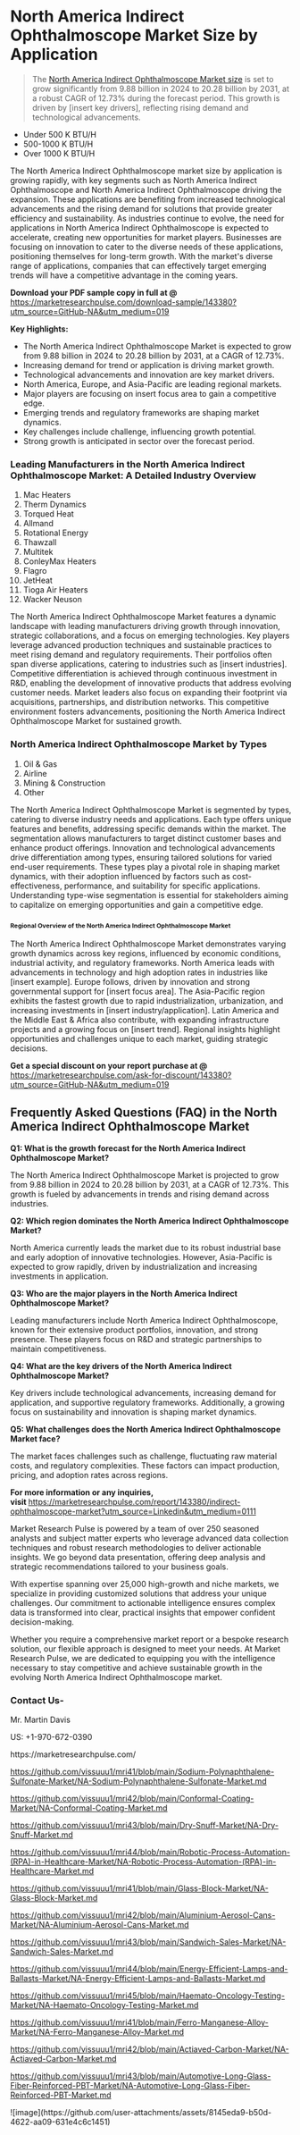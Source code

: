 <h1>North America Indirect Ophthalmoscope Market&nbsp;Size by Application</h1><blockquote><p>The <a href="https://marketresearchpulse.com/download-sample/143380?utm_source=GitHub-NA&amp;utm_medium=019">North America Indirect Ophthalmoscope Market size</a> is set to grow significantly from 9.88 billion in 2024 to 20.28 billion by 2031, at a robust CAGR of 12.73% during the forecast period. This growth is driven by [insert key drivers], reflecting rising demand and technological advancements.</p></blockquote><ul><li> Under 500 K BTU/H<li> 500-1000 K BTU/H<li> Over 1000 K BTU/H</li></ul><p>The North America Indirect Ophthalmoscope market size by application is growing rapidly, with key segments such as North America Indirect Ophthalmoscope and North America Indirect Ophthalmoscope driving the expansion. These applications are benefiting from increased technological advancements and the rising demand for solutions that provide greater efficiency and sustainability. As industries continue to evolve, the need for applications in North America Indirect Ophthalmoscope is expected to accelerate, creating new opportunities for market players. Businesses are focusing on innovation to cater to the diverse needs of these applications, positioning themselves for long-term growth. With the market's diverse range of applications, companies that can effectively target emerging trends will have a competitive advantage in the coming years.</p><p><strong>Download your PDF sample copy in full at @ </strong><a href="https://marketresearchpulse.com/download-sample/143380?utm_source=GitHub-NA&amp;utm_medium=019">https://marketresearchpulse.com/download-sample/143380?utm_source=GitHub-NA&amp;utm_medium=019</a></p><p><strong>Key Highlights: </strong></p><ul><li>The North America Indirect Ophthalmoscope Market is expected to grow from 9.88 billion in 2024 to 20.28 billion by 2031, at a CAGR of 12.73%.</li><li>Increasing demand for trend or application is driving market growth.</li><li>Technological advancements and innovation are key market drivers.</li><li>North America, Europe, and Asia-Pacific are leading regional markets.</li><li>Major players are focusing on insert focus area to gain a competitive edge.</li><li>Emerging trends and regulatory frameworks are shaping market dynamics.</li><li>Key challenges include challenge, influencing growth potential.</li><li>Strong growth is anticipated in sector over the forecast period.</li></ul><h3>Leading Manufacturers in the North America Indirect Ophthalmoscope Market: A Detailed Industry Overview</h3><ol><li> Mac Heaters</li><li>Therm Dynamics</li><li>Torqued Heat</li><li>Allmand</li><li>Rotational Energy</li><li>Thawzall</li><li>Multitek</li><li>ConleyMax Heaters</li><li>Flagro</li><li>JetHeat</li><li>Tioga Air Heaters</li><li>Wacker Neuson</li></ol><div class="flex max-w-full flex-col flex-grow"><div class="min-h-8 text-message flex w-full flex-col items-end gap-2 whitespace-normal break-words [.text-message+&amp;]:mt-5" dir="auto" data-message-author-role="assistant" data-message-id="fd8432e4-4910-450d-b182-61b7bfb0a01f" data-message-model-slug="gpt-4o"><div class="flex w-full flex-col gap-1 empty:hidden first:pt-[3px]"><div class="markdown prose w-full break-words dark:prose-invert light"><p>The North America Indirect Ophthalmoscope Market features a dynamic landscape with leading manufacturers driving growth through innovation, strategic collaborations, and a focus on emerging technologies. Key players leverage advanced production techniques and sustainable practices to meet rising demand and regulatory requirements. Their portfolios often span diverse applications, catering to industries such as [insert industries]. Competitive differentiation is achieved through continuous investment in R&amp;D, enabling the development of innovative products that address evolving customer needs. Market leaders also focus on expanding their footprint via acquisitions, partnerships, and distribution networks. This competitive environment fosters advancements, positioning the North America Indirect Ophthalmoscope Market for sustained growth.</p></div></div></div></div><h3>North America Indirect Ophthalmoscope Market by Types</h3><ol><li> Oil & Gas<li> Airline<li> Mining & Construction<li> Other</li></ol><div class="flex max-w-full flex-col flex-grow"><div class="min-h-8 text-message flex w-full flex-col items-end gap-2 whitespace-normal break-words [.text-message+&amp;]:mt-5" dir="auto" data-message-author-role="assistant" data-message-id="084470be-0bb7-4664-bddf-5156b4f41249" data-message-model-slug="gpt-4o-mini"><div class="flex w-full flex-col gap-1 empty:hidden first:pt-[3px]"><div class="markdown prose w-full break-words dark:prose-invert light"><p>The North America Indirect Ophthalmoscope Market is segmented by types, catering to diverse industry needs and applications. Each type offers unique features and benefits, addressing specific demands within the market. The segmentation allows manufacturers to target distinct customer bases and enhance product offerings. Innovation and technological advancements drive differentiation among types, ensuring tailored solutions for varied end-user requirements. These types play a pivotal role in shaping market dynamics, with their adoption influenced by factors such as cost-effectiveness, performance, and suitability for specific applications. Understanding type-wise segmentation is essential for stakeholders aiming to capitalize on emerging opportunities and gain a competitive edge.</p></div></div></div></div><h3><span style="font-size: 11px;">Regional Overview of the North America Indirect Ophthalmoscope Market</span></h3><div class="flex max-w-full flex-col flex-grow"><div class="min-h-8 text-message flex w-full flex-col items-end gap-2 whitespace-normal break-words [.text-message+&amp;]:mt-5" dir="auto" data-message-author-role="assistant" data-message-id="e9038762-ce64-4e30-91c9-9bd413514231" data-message-model-slug="gpt-4o-mini"><div class="flex w-full flex-col gap-1 empty:hidden first:pt-[3px]"><div class="markdown prose w-full break-words dark:prose-invert light"><p>The North America Indirect Ophthalmoscope Market demonstrates varying growth dynamics across key regions, influenced by economic conditions, industrial activity, and regulatory frameworks. North America leads with advancements in technology and high adoption rates in industries like [insert example]. Europe follows, driven by innovation and strong governmental support for [insert focus area]. The Asia-Pacific region exhibits the fastest growth due to rapid industrialization, urbanization, and increasing investments in [insert industry/application]. Latin America and the Middle East &amp; Africa also contribute, with expanding infrastructure projects and a growing focus on [insert trend]. Regional insights highlight opportunities and challenges unique to each market, guiding strategic decisions.</p></div></div></div></div><p><strong>Get a special discount on your report purchase at @ </strong><a href="https://marketresearchpulse.com/ask-for-discount/143380?utm_source=GitHub-NA&amp;utm_medium=019">https://marketresearchpulse.com/ask-for-discount/143380?utm_source=GitHub-NA&amp;utm_medium=019</a></p><h2>Frequently Asked Questions (FAQ) in the North America Indirect Ophthalmoscope Market</h2><p><strong>Q1: What is the growth forecast for the North America Indirect Ophthalmoscope Market?</strong></p><p>The North America Indirect Ophthalmoscope Market is projected to grow from 9.88 billion in 2024 to 20.28 billion by 2031, at a CAGR of 12.73%. This growth is fueled by advancements in trends and rising demand across industries.</p><p><strong>Q2: Which region dominates the North America Indirect Ophthalmoscope Market?</strong></p><p>North America currently leads the market due to its robust industrial base and early adoption of innovative technologies. However, Asia-Pacific is expected to grow rapidly, driven by industrialization and increasing investments in application.</p><p><strong>Q3: Who are the major players in the North America Indirect Ophthalmoscope Market?</strong></p><p>Leading manufacturers include North America Indirect Ophthalmoscope, known for their extensive product portfolios, innovation, and strong presence. These players focus on R&amp;D and strategic partnerships to maintain competitiveness.</p><p><strong>Q4: What are the key drivers of the North America Indirect Ophthalmoscope Market?</strong></p><p>Key drivers include technological advancements, increasing demand for application, and supportive regulatory frameworks. Additionally, a growing focus on sustainability and innovation is shaping market dynamics.</p><p><strong>Q5: What challenges does the North America Indirect Ophthalmoscope Market face?</strong></p><p>The market faces challenges such as challenge, fluctuating raw material costs, and regulatory complexities. These factors can impact production, pricing, and adoption rates across regions.</p><p><strong>For more information or any inquiries, visit&nbsp;</strong><a href="https://marketresearchpulse.com/report/143380/indirect-ophthalmoscope-market?utm_source=Linkedin&utm_medium=0111">https://marketresearchpulse.com/report/143380/indirect-ophthalmoscope-market?utm_source=Linkedin&utm_medium=0111</a></p><p>Market Research Pulse is powered by a team of over 250 seasoned analysts and subject matter experts who leverage advanced data collection techniques and robust research methodologies to deliver actionable insights. We go beyond data presentation, offering deep analysis and strategic recommendations tailored to your business goals.</p><p>With expertise spanning over 25,000 high-growth and niche markets, we specialize in providing customized solutions that address your unique challenges. Our commitment to actionable intelligence ensures complex data is transformed into clear, practical insights that empower confident decision-making.</p><p>Whether you require a comprehensive market report or a bespoke research solution, our flexible approach is designed to meet your needs. At Market Research Pulse, we are dedicated to equipping you with the intelligence necessary to stay competitive and achieve sustainable growth in the evolving North America Indirect Ophthalmoscope market.</p><h3><strong>Contact Us-</strong></h3><p>Mr. Martin Davis</p><p>US: +1-970-672-0390</p><p>https://marketresearchpulse.com/</p><p><a href="https://github.com/vissuuu1/mri41/blob/main/Sodium-Polynaphthalene-Sulfonate-Market/NA-Sodium-Polynaphthalene-Sulfonate-Market.md">https://github.com/vissuuu1/mri41/blob/main/Sodium-Polynaphthalene-Sulfonate-Market/NA-Sodium-Polynaphthalene-Sulfonate-Market.md</a></p><p><a href="https://github.com/vissuuu1/mri42/blob/main/Conformal-Coating-Market/NA-Conformal-Coating-Market.md">https://github.com/vissuuu1/mri42/blob/main/Conformal-Coating-Market/NA-Conformal-Coating-Market.md</a></p><p><a href="https://github.com/vissuuu1/mri43/blob/main/Dry-Snuff-Market/NA-Dry-Snuff-Market.md">https://github.com/vissuuu1/mri43/blob/main/Dry-Snuff-Market/NA-Dry-Snuff-Market.md</a></p><p><a href="https://github.com/vissuuu1/mri44/blob/main/Robotic-Process-Automation-(RPA)-in-Healthcare-Market/NA-Robotic-Process-Automation-(RPA)-in-Healthcare-Market.md">https://github.com/vissuuu1/mri44/blob/main/Robotic-Process-Automation-(RPA)-in-Healthcare-Market/NA-Robotic-Process-Automation-(RPA)-in-Healthcare-Market.md</a></p><p><a href="https://github.com/vissuuu1/mri41/blob/main/Glass-Block-Market/NA-Glass-Block-Market.md">https://github.com/vissuuu1/mri41/blob/main/Glass-Block-Market/NA-Glass-Block-Market.md</a></p><p><a href="https://github.com/vissuuu1/mri42/blob/main/Aluminium-Aerosol-Cans-Market/NA-Aluminium-Aerosol-Cans-Market.md">https://github.com/vissuuu1/mri42/blob/main/Aluminium-Aerosol-Cans-Market/NA-Aluminium-Aerosol-Cans-Market.md</a></p><p><a href="https://github.com/vissuuu1/mri43/blob/main/Sandwich-Sales-Market/NA-Sandwich-Sales-Market.md">https://github.com/vissuuu1/mri43/blob/main/Sandwich-Sales-Market/NA-Sandwich-Sales-Market.md</a></p><p><a href="https://github.com/vissuuu1/mri44/blob/main/Energy-Efficient-Lamps-and-Ballasts-Market/NA-Energy-Efficient-Lamps-and-Ballasts-Market.md">https://github.com/vissuuu1/mri44/blob/main/Energy-Efficient-Lamps-and-Ballasts-Market/NA-Energy-Efficient-Lamps-and-Ballasts-Market.md</a></p><p><a href="https://github.com/vissuuu1/mri45/blob/main/Haemato-Oncology-Testing-Market/NA-Haemato-Oncology-Testing-Market.md">https://github.com/vissuuu1/mri45/blob/main/Haemato-Oncology-Testing-Market/NA-Haemato-Oncology-Testing-Market.md</a></p><p><a href="https://github.com/vissuuu1/mri41/blob/main/Ferro-Manganese-Alloy-Market/NA-Ferro-Manganese-Alloy-Market.md">https://github.com/vissuuu1/mri41/blob/main/Ferro-Manganese-Alloy-Market/NA-Ferro-Manganese-Alloy-Market.md</a></p><p><a href="https://github.com/vissuuu1/mri42/blob/main/Actiaved-Carbon-Market/NA-Actiaved-Carbon-Market.md">https://github.com/vissuuu1/mri42/blob/main/Actiaved-Carbon-Market/NA-Actiaved-Carbon-Market.md</a></p><p><a href="https://github.com/vissuuu1/mri43/blob/main/Automotive-Long-Glass-Fiber-Reinforced-PBT-Market/NA-Automotive-Long-Glass-Fiber-Reinforced-PBT-Market.md">https://github.com/vissuuu1/mri43/blob/main/Automotive-Long-Glass-Fiber-Reinforced-PBT-Market/NA-Automotive-Long-Glass-Fiber-Reinforced-PBT-Market.md</a></p>
![image](https://github.com/user-attachments/assets/8145eda9-b50d-4622-aa09-631e4c6c1451)
